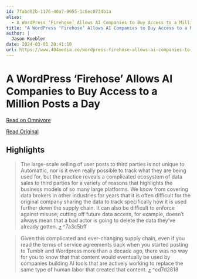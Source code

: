 ```yaml
---
id: 7fabd02b-1176-40a7-9955-1c6ec0734b1a
alias:
  - A WordPress ‘Firehose’ Allows AI Companies to Buy Access to a Million Posts a Day
title: "A WordPress ‘Firehose’ Allows AI Companies to Buy Access to a Million Posts a Day"
author: |
  Jason Koebler
date: 2024-03-01 20:41:10
url: https://www.404media.co/wordpress-firehose-allows-ai-companies-to-buy-access-to-a-million-posts-a-day/
---
```


# A WordPress ‘Firehose’ Allows AI Companies to Buy Access to a Million Posts a Day

[Read on Omnivore](https://omnivore.app/me/a-word-press-firehose-allows-ai-companies-to-buy-access-to-a-mil-18dfbbfd715)

[Read Original](https://www.404media.co/wordpress-firehose-allows-ai-companies-to-buy-access-to-a-million-posts-a-day/)

## Highlights

> The large-scale selling of user posts to third parties is not unique to Automattic, nor is it even really possible to track what they are being used for, but the practice reveals a complicated ecosystem of data sales to third parties for a variety of reasons that highlights the business models of so many large platforms. We know from covering data brokers in other industries for years that it is often difficult for the original company sharing the data to track specifically how it is used further down the supply chain. It can also be difficult to enforce against misuse; cutting off future data access, for example, doesn’t always mean that a bad actor is going to delete the data they’ve already gotten. [⤴️](https://omnivore.app/me/a-word-press-firehose-allows-ai-companies-to-buy-access-to-a-mil-18dfbbfd715#7a3c5bff-d9f4-4099-858c-29ec2d5b116d)  ^7a3c5bff

> Given this complicated and ever-changing supply chain, even if you read the terms of service agreements back when you started posting to Tumblr and Wordpress more than a decade ago, there was no way for you to know that that content would eventually be used by companies building AI tools that are actively working to replace the same type of human labor that created that content. [⤴️](https://omnivore.app/me/a-word-press-firehose-allows-ai-companies-to-buy-access-to-a-mil-18dfbbfd715#cd7d2818-406c-49e2-ade7-3b386460da86)  ^cd7d2818

